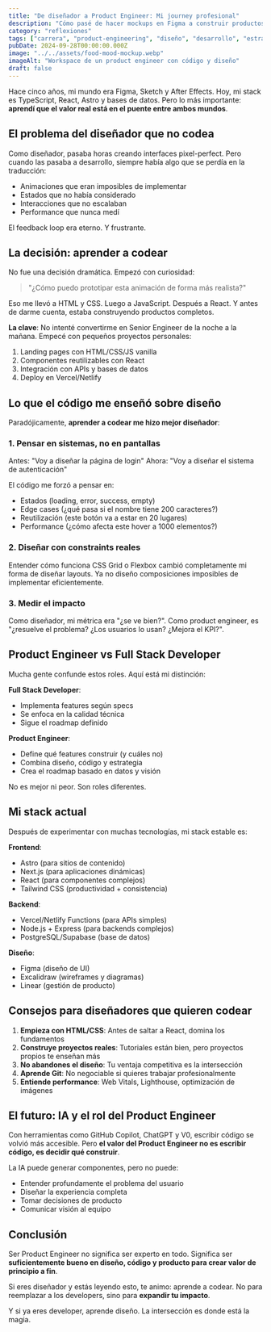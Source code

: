 ```yaml
---
title: "De diseñador a Product Engineer: Mi journey profesional"
description: "Cómo pasé de hacer mockups en Figma a construir productos completos que combinan diseño, código y estrategia de producto."
category: "reflexiones"
tags: ["carrera", "product-engineering", "diseño", "desarrollo", "estrategia"]
pubDate: 2024-09-28T00:00:00.000Z
image: "../../assets/food-mood-mockup.webp"
imageAlt: "Workspace de un product engineer con código y diseño"
draft: false
---
```


Hace cinco años, mi mundo era Figma, Sketch y After Effects. Hoy, mi stack es TypeScript, React, Astro y bases de datos. Pero lo más importante: **aprendí que el valor real está en el puente entre ambos mundos**.

## El problema del diseñador que no codea

Como diseñador, pasaba horas creando interfaces pixel-perfect. Pero cuando las pasaba a desarrollo, siempre había algo que se perdía en la traducción:

- Animaciones que eran imposibles de implementar
- Estados que no había considerado
- Interacciones que no escalaban
- Performance que nunca medí

El feedback loop era eterno. Y frustrante.

## La decisión: aprender a codear

No fue una decisión dramática. Empezó con curiosidad:

> "¿Cómo puedo prototipar esta animación de forma más realista?"

Eso me llevó a HTML y CSS. Luego a JavaScript. Después a React. Y antes de darme cuenta, estaba construyendo productos completos.

**La clave**: No intenté convertirme en Senior Engineer de la noche a la mañana. Empecé con pequeños proyectos personales:

1. Landing pages con HTML/CSS/JS vanilla
2. Componentes reutilizables con React
3. Integración con APIs y bases de datos
4. Deploy en Vercel/Netlify

## Lo que el código me enseñó sobre diseño

Paradójicamente, **aprender a codear me hizo mejor diseñador**:

### 1. Pensar en sistemas, no en pantallas

Antes: "Voy a diseñar la página de login"
Ahora: "Voy a diseñar el sistema de autenticación"

El código me forzó a pensar en:
- Estados (loading, error, success, empty)
- Edge cases (¿qué pasa si el nombre tiene 200 caracteres?)
- Reutilización (este botón va a estar en 20 lugares)
- Performance (¿cómo afecta este hover a 1000 elementos?)

### 2. Diseñar con constraints reales

Entender cómo funciona CSS Grid o Flexbox cambió completamente mi forma de diseñar layouts. Ya no diseño composiciones imposibles de implementar eficientemente.

### 3. Medir el impacto

Como diseñador, mi métrica era "¿se ve bien?".
Como product engineer, es "¿resuelve el problema? ¿Los usuarios lo usan? ¿Mejora el KPI?".

## Product Engineer vs Full Stack Developer

Mucha gente confunde estos roles. Aquí está mi distinción:

**Full Stack Developer**:
- Implementa features según specs
- Se enfoca en la calidad técnica
- Sigue el roadmap definido

**Product Engineer**:
- Define qué features construir (y cuáles no)
- Combina diseño, código y estrategia
- Crea el roadmap basado en datos y visión

No es mejor ni peor. Son roles diferentes.

## Mi stack actual

Después de experimentar con muchas tecnologías, mi stack estable es:

**Frontend**:
- Astro (para sitios de contenido)
- Next.js (para aplicaciones dinámicas)
- React (para componentes complejos)
- Tailwind CSS (productividad + consistencia)

**Backend**:
- Vercel/Netlify Functions (para APIs simples)
- Node.js + Express (para backends complejos)
- PostgreSQL/Supabase (base de datos)

**Diseño**:
- Figma (diseño de UI)
- Excalidraw (wireframes y diagramas)
- Linear (gestión de producto)

## Consejos para diseñadores que quieren codear

1. **Empieza con HTML/CSS**: Antes de saltar a React, domina los fundamentos
2. **Construye proyectos reales**: Tutoriales están bien, pero proyectos propios te enseñan más
3. **No abandones el diseño**: Tu ventaja competitiva es la intersección
4. **Aprende Git**: No negociable si quieres trabajar profesionalmente
5. **Entiende performance**: Web Vitals, Lighthouse, optimización de imágenes

## El futuro: IA y el rol del Product Engineer

Con herramientas como GitHub Copilot, ChatGPT y V0, escribir código se volvió más accesible. Pero **el valor del Product Engineer no es escribir código, es decidir qué construir**.

La IA puede generar componentes, pero no puede:
- Entender profundamente el problema del usuario
- Diseñar la experiencia completa
- Tomar decisiones de producto
- Comunicar visión al equipo

## Conclusión

Ser Product Engineer no significa ser experto en todo. Significa ser **suficientemente bueno en diseño, código y producto para crear valor de principio a fin**.

Si eres diseñador y estás leyendo esto, te animo: aprende a codear. No para reemplazar a los developers, sino para **expandir tu impacto**.

Y si ya eres developer, aprende diseño. La intersección es donde está la magia.

